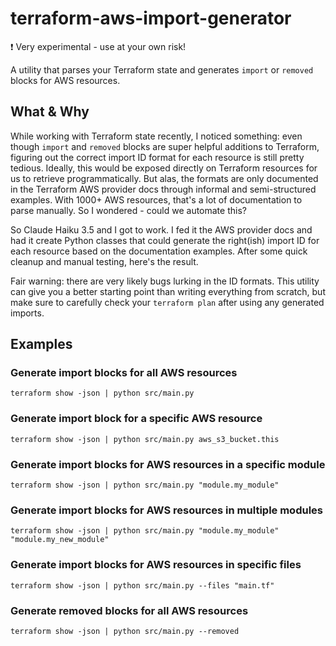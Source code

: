 # terraform-aws-import-generator
❗️ Very experimental - use at your own risk!

A utility that parses your Terraform state and generates `import` or `removed` blocks for AWS resources.

## What & Why
While working with Terraform state recently, I noticed something: even though `import` and `removed` blocks are super helpful additions to Terraform, figuring out the correct import ID format for each resource is still pretty tedious. Ideally, this would be exposed directly on Terraform resources for us to retrieve programmatically. But alas, the formats are only documented in the Terraform AWS provider docs through informal and semi-structured examples. With 1000+ AWS resources, that's a lot of documentation to parse manually. So I wondered - could we automate this?


So Claude Haiku 3.5 and I got to work. I fed it the AWS provider docs and had it create Python classes that could generate the right(ish) import ID for each resource based on the documentation examples. After some quick cleanup and manual testing, here's the result.


Fair warning: there are very likely bugs lurking in the ID formats. This utility can give you a better starting point than writing everything from scratch, but make sure to carefully check your `terraform plan` after using any generated imports.

## Examples
### Generate import blocks for all AWS resources
`terraform show -json | python src/main.py`

### Generate import block for a specific AWS resource
`terraform show -json | python src/main.py aws_s3_bucket.this`

### Generate import blocks for AWS resources in a specific module
`terraform show -json | python src/main.py "module.my_module"`

### Generate import blocks for AWS resources in multiple modules
`terraform show -json | python src/main.py "module.my_module" "module.my_new_module"`

### Generate import blocks for AWS resources in specific files
`terraform show -json | python src/main.py --files "main.tf"`

### Generate removed blocks for all AWS resources
`terraform show -json | python src/main.py --removed`
